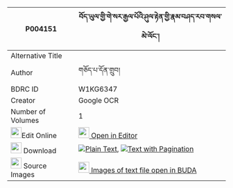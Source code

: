 |P004151|བོད་ཡུལ་གྱི་གེ་སར་རྒྱལ་པོའི་ཤུལ་རྟེན་གྱི་རྣམ་བཤད་རབ་གསལ་མེ་ལོང་། 
| --- | --- 
|Alternative Title |
|Author| གཅོད་པ་དོན་གྲུབ།
|BDRC ID | W1KG6347
|Creator | Google OCR
|Number of Volumes| 1
|<img width="25" src="https://img.icons8.com/color/25/000000/edit-property.png">Edit Online| [<img width="25" src="https://avatars.githubusercontent.com/u/45091458?s=200&v=4"> Open in Editor](http://editor.openpecha.org/P004151)
|<img width="25" src="https://img.icons8.com/fluent/48/000000/download-2.png"/>  Download | [![](https://img.icons8.com/color/20/000000/txt.png)Plain Text](https://github.com/Openpecha/P004151/releases/download/v1/boyul_gyi_gesar_gyalpo_i_shul__plain_P004151.zip), [![](https://img.icons8.com/color/20/000000/txt.png)Text with Pagination](https://github.com/Openpecha/P004151/releases/download/v1/boyul_gyi_gesar_gyalpo_i_shul__pages_P004151.zip)
|<img width="25" src="https://img.icons8.com/plasticine/100/000000/pictures-folder.png"/>  Source Images | [<img width="25" src="https://library.bdrc.io/icons/BUDA-small.svg"> Images of text file open in BUDA](https://library.bdrc.io/show/bdr:W1KG6347)